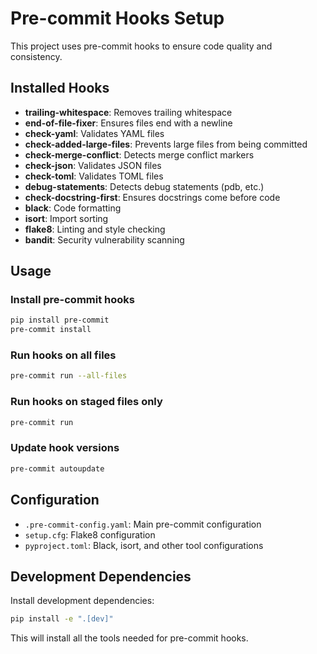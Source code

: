 # Pre-commit Hooks Setup

This project uses pre-commit hooks to ensure code quality and consistency.

## Installed Hooks

- **trailing-whitespace**: Removes trailing whitespace
- **end-of-file-fixer**: Ensures files end with a newline
- **check-yaml**: Validates YAML files
- **check-added-large-files**: Prevents large files from being committed
- **check-merge-conflict**: Detects merge conflict markers
- **check-json**: Validates JSON files
- **check-toml**: Validates TOML files
- **debug-statements**: Detects debug statements (pdb, etc.)
- **check-docstring-first**: Ensures docstrings come before code
- **black**: Code formatting
- **isort**: Import sorting
- **flake8**: Linting and style checking
- **bandit**: Security vulnerability scanning

## Usage

### Install pre-commit hooks
```bash
pip install pre-commit
pre-commit install
```

### Run hooks on all files
```bash
pre-commit run --all-files
```

### Run hooks on staged files only
```bash
pre-commit run
```

### Update hook versions
```bash
pre-commit autoupdate
```

## Configuration

- `.pre-commit-config.yaml`: Main pre-commit configuration
- `setup.cfg`: Flake8 configuration
- `pyproject.toml`: Black, isort, and other tool configurations

## Development Dependencies

Install development dependencies:
```bash
pip install -e ".[dev]"
```

This will install all the tools needed for pre-commit hooks.
